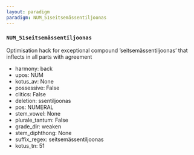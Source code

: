 ```yaml
---
layout: paradigm
paradigm: NUM_51seitsemässentiljoonas
---
```

### ` NUM_51seitsemässentiljoonas `

Optimisation hack for exceptional compound ’seitsemässentiljoonas’ that inflects in all parts with agreement
* harmony: back
* upos: NUM
* kotus_av: None
* possessive: False
* clitics: False
* deletion: ssentiljoonas
* pos: NUMERAL
* stem_vowel: None
* plurale_tantum: False
* grade_dir: weaken
* stem_diphthong: None
* suffix_regex: seitsemässentiljoonas
* kotus_tn: 51
